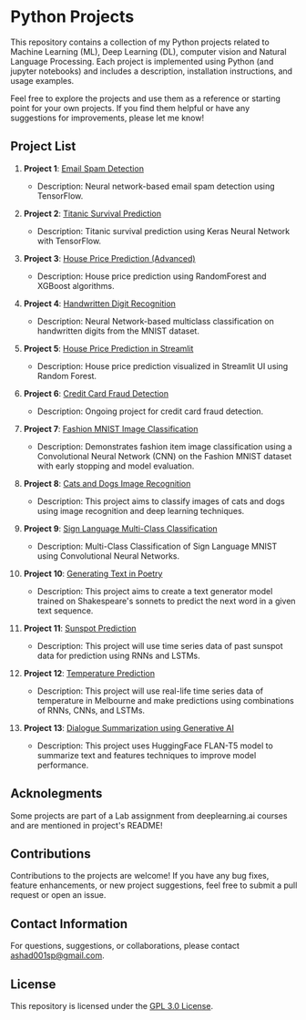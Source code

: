 # Python Projects

This repository contains a collection of my Python projects related to Machine Learning (ML), Deep Learning (DL), computer vision and Natural Language Processing. Each project is implemented using Python (and jupyter notebooks) and includes a description, installation instructions, and usage examples.

Feel free to explore the projects and use them as a reference or starting point for your own projects. If you find them helpful or have any suggestions for improvements, please let me know!

## Project List

1. **Project 1**: [Email Spam Detection](https://github.com/Ashad001/PythonProjects/tree/main/EmailSpamChecker)
   - Description: Neural network-based email spam detection using TensorFlow.

2. **Project 2**: [Titanic Survival Prediction](https://github.com/Ashad001/PythonProjects/tree/main/TitanicSurvivor)
   - Description: Titanic survival prediction using Keras Neural Network with TensorFlow.

3. **Project 3**: [House Price Prediction (Advanced)](https://github.com/Ashad001/ML-DL-Projects/tree/main/HousePricePrediction)
   - Description: House price prediction using RandomForest and XGBoost algorithms.

4. **Project 4**: [Handwritten Digit Recognition](https://github.com/Ashad001/ML-DL-Projects/tree/main/HandWrittenDigitClassification)
   - Description: Neural Network-based multiclass classification on handwritten digits from the MNIST dataset.

5. **Project 5**: [House Price Prediction in Streamlit](https://github.com/Ashad001/ML-DL-Projects/tree/main/House_Price_Prediction%20in%20Streamlit)
   - Description: House price prediction visualized in Streamlit UI using Random Forest.

6. **Project 6**: [Credit Card Fraud Detection](https://github.com/Ashad001/ML-DL-Projects/tree/main/CreditCard%20Fraud%20Detection)
   - Description: Ongoing project for credit card fraud detection.

7. **Project 7**: [Fashion MNIST Image Classification](https://github.com/Ashad001/ML-DL-Projects/tree/main/Fashion_mnist_classifier)
   - Description: Demonstrates fashion item image classification using a Convolutional Neural Network (CNN) on the Fashion MNIST dataset with early stopping and model evaluation.

8. **Project 8**: [Cats and Dogs Image Recognition](https://github.com/Ashad001/ML-DL-Projects/tree/main/Cats-Dog-Classifier)
   - Description: This project aims to classify images of cats and dogs using image recognition and deep learning techniques.

9. **Project 9**: [Sign Language Multi-Class Classification](https://github.com/Ashad001/ML-DL-Projects/tree/main/SignLanguageMNIST)
      - Description: Multi-Class Classification of Sign Language MNIST using Convolutional Neural Networks.

10. **Project 10**: [Generating Text in Poetry](https://github.com/Ashad001/ML-DL-Projects/tree/main/PoetryGenerator)
      - Description: This project aims to create a    text generator model trained on Shakespeare's sonnets to predict the next word in a given text sequence.

11. **Project 11**: [Sunspot Prediction](https://github.com/Ashad001/ML-DL-Projects/tree/main/Sunspots_analysis)
       - Description: This project will use time series data of past sunspot data for prediction using RNNs and LSTMs.

12. **Project 12**: [Temperature Prediction](https://github.com/Ashad001/ML-DL-Projects/tree/main/Temperature_analysis)
      - Description: This project will use real-life time series data of temperature in Melbourne and make predictions using combinations of RNNs, CNNs, and LSTMs.

13. **Project 13**: [Dialogue Summarization using Generative AI](https://github.com/Ashad001/ML-DL-Projects/tree/main/DialogueSummarize)
      - Description: This project uses HuggingFace FLAN-T5 model to summarize text and features techniques to improve model performance.  

## Acknolegments

Some projects are part of a Lab assignment from deeplearning.ai courses and are mentioned in project's README!

## Contributions
Contributions to the projects are welcome! If you have any bug fixes, feature enhancements, or new project suggestions, feel free to submit a pull request or open an issue.

## Contact Information

For questions, suggestions, or collaborations, please contact [ashad001sp@gmail.com](mailto:ashad001sp@gmail.com).

## License
This repository is licensed under the [GPL 3.0 License](https://github.com/Ashad001/ML-DL-Projects/blob/main/LICENSE).